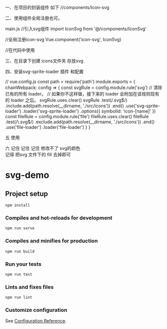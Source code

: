 

一、在项目的封装组件 如下
//components/Icon-svg
<template>
  <svg class="svg-icon" aria-hidden="true">
    <use :xlink:href="iconName"></use>
  </svg>
</template>

<script>
export default {
  name: 'icon-svg',
  props: {
    iconClass: {
      type: String,
      required: true
    }
  },
  computed: {
    iconName() {
      return `#icon-${this.iconClass}`
    }
  }
}
</script>

<style>
.svg-icon {
  width: 1em;
  height: 1em;
  vertical-align: -0.15em;
  fill: currentColor;
  overflow: hidden;
}
</style>


二、使用组件全局注册也可。

main.js
//引入svg组件
import IconSvg from '@/components/IconSvg'

//全局注册icon-svg
Vue.component('icon-svg', IconSvg)

//在代码中使用
<icon-svg icon-class="password" />



三、在目录下创建 icons文件夹  存放svg 

四、安装svg-sprite-loader 插件 和配置

// vue.config.js
const path = require('path')
module.exports = {
  chainWebpack: config => {
    const svgRule = config.module.rule('svg')
    // 清除已有的所有 loader。
    // 如果你不这样做，接下来的 loader 会附加在该规则现有的 loader 之后。
    svgRule.uses.clear()
    svgRule
      .test(/\.svg$/)
      .include.add(path.resolve(__dirname, './src/icons'))
      .end()
      .use('svg-sprite-loader')
      .loader('svg-sprite-loader')
      .options({
        symbolId: 'icon-[name]'
      })
    const fileRule = config.module.rule('file')
    fileRule.uses.clear()
    fileRule
      .test(/\.svg$/)
      .exclude.add(path.resolve(__dirname, './src/icons'))
      .end()
      .use('file-loader')
      .loader('file-loader')
  }
}


五 使用 

<template>
  <div id="app">
    <svg-icon iconClass="me"></svg-icon>
  </div>
</template>

<script>
import '@/icons/svg/me.svg'
export default {
  
}
</script>



六  记住 记住 记住   修改不了 svg的颜色  
记得 把svg 文件下的 fill 去掉即可







# svg-demo

## Project setup
```
npm install
```

### Compiles and hot-reloads for development
```
npm run serve
```

### Compiles and minifies for production
```
npm run build
```

### Run your tests
```
npm run test
```

### Lints and fixes files
```
npm run lint
```

### Customize configuration
See [Configuration Reference](https://cli.vuejs.org/config/).
